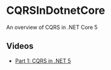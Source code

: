 # CQRSInDotnetCore
An overview of CQRS in .NET Core 5

## Videos
- [Part 1: CQRS in .NET 5](https://youtu.be/mdzEKGlH0_Q)
